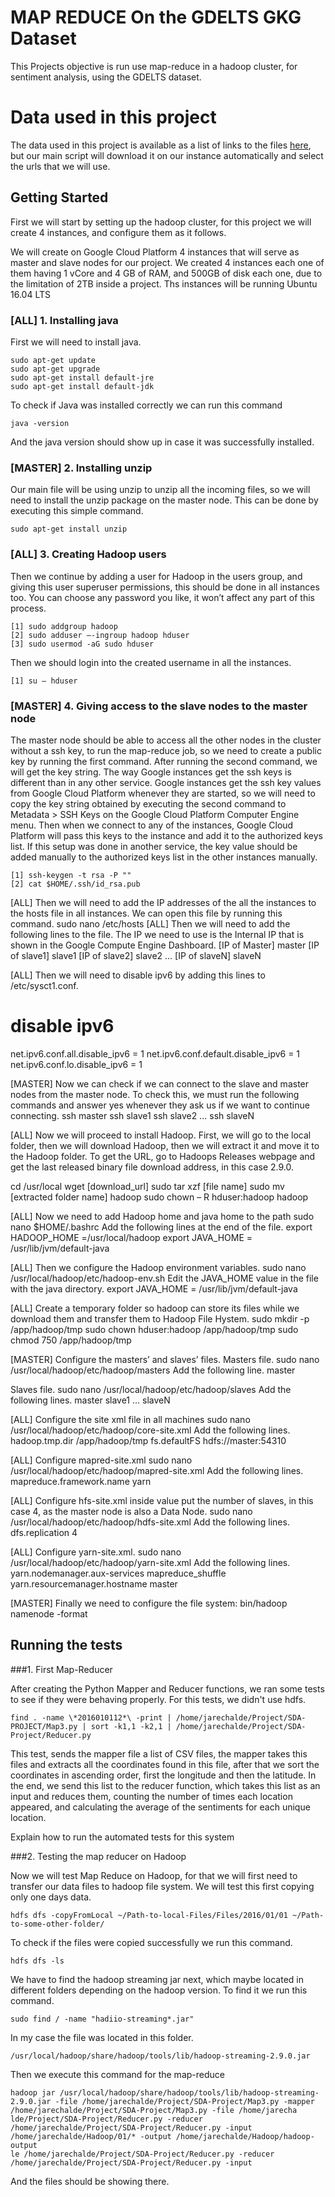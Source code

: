 # MAP REDUCE On the GDELTS GKG Dataset

This Projects objective is run use map-reduce in a hadoop cluster, for sentiment analysis, using the GDELTS dataset.

# Data used in this project
The data used in this project is available as a list of links to the files [here](http://data.gdeltproject.org/gdeltv2/masterfilelist.txt), but our main script will download it on our instance automatically and select the urls that we will use.

## Getting Started

First we will start by setting up the hadoop cluster, for this project we will create 4 instances, and configure them as it follows.

We will create on Google Cloud Platform 4 instances that will serve as master and slave nodes for our project. We created 4 instances each one of them having 1 vCore and 4 GB of RAM, and 500GB of disk each one, due to the limitation of 2TB inside a project. Ths instances will be running Ubuntu 16.04 LTS

### [ALL] 1. Installing java

First we will need to install java.

```
sudo apt-get update
sudo apt-get upgrade
sudo apt-get install default-jre
sudo apt-get install default-jdk
```

To check if Java was installed correctly we can run this command
```
java -version
```
And the java version should show up in case it was successfully installed.

### [MASTER] 2. Installing unzip 

Our main file will be using unzip to unzip all the incoming files, so we will need to install the unzip package on the master node. This can be done by executing this simple command.

```
sudo apt-get install unzip
```

### [ALL] 3. Creating Hadoop users

Then we continue by adding a user for Hadoop in the users group, and giving this user superuser permissions, this should be done in all instances too. You can choose any password you like, it won’t affect any part of this process.

```
[1] sudo addgroup hadoop
[2] sudo adduser –-ingroup hadoop hduser
[3] sudo usermod -aG sudo hduser
```

Then we should login into the created username in all the instances.

```
[1] su – hduser
```

### [MASTER] 4. Giving access to the slave nodes to the master node

The master node should be able to access all the other nodes in the cluster without a ssh key, to run the map-reduce job, so we need to create a public key by running the first command. After running the second command, we will get the key string. The way Google instances get the ssh keys is different than in any other service. Google instances get the ssh key values from Google Cloud Platform whenever they are started, so we will need to copy the key string obtained by executing the second command to Metadata > SSH Keys on the Google Cloud Platform Computer Engine menu. Then when we connect to any of the instances, Google Cloud Platform will pass this keys to the instance and add it to the authorized keys list. If this setup was done in another service, the key value should be added manually to the authorized keys list in the other instances manually.

```
[1] ssh-keygen -t rsa -P ""
[2] cat $HOME/.ssh/id_rsa.pub
```
[ALL] Then we will need to add the IP addresses of the all the instances to the hosts file in all instances. We can open this file by running this command.
sudo nano /etc/hosts
[ALL] Then we will need to add the following lines to the file. The IP we need to use is the Internal IP that is shown in the Google Compute Engine Dashboard.
[IP of Master] master
[IP of slave1] slave1
[IP of slave2] slave2
...
[IP of slaveN] slaveN

[ALL] Then we will need to disable ipv6 by adding this lines to /etc/sysct1.conf. 
# disable ipv6
net.ipv6.conf.all.disable_ipv6 = 1
net.ipv6.conf.default.disable_ipv6 = 1
net.ipv6.conf.lo.disable_ipv6 = 1

[MASTER] Now we can check if we can connect to the slave and master nodes from the master node. To check this, we must run the following commands and answer yes whenever they ask us if we want to continue connecting.
ssh master
ssh slave1
ssh slave2
...
ssh slaveN


[ALL] Now we will proceed to install Hadoop. First, we will go to the local folder, then we will download Hadoop, then we will extract it and move it to the Hadoop folder. To get the URL, go to Hadoops Releases webpage and get the last released binary file download address, in this case 2.9.0.

cd /usr/local
wget [download_url]
sudo tar xzf [file name]
sudo mv [extracted folder name] hadoop
sudo chown – R hduser:hadoop hadoop

[ALL] Now we need to add Hadoop home and java home to the path
sudo nano $HOME/.bashrc
Add the following lines at the end of the file.
export HADOOP_HOME =/usr/local/hadoop
export JAVA_HOME = /usr/lib/jvm/default-java

[ALL] Then we configure the Hadoop environment variables.
sudo nano /usr/local/hadoop/etc/hadoop-env.sh
Edit the JAVA_HOME value in the file with the java directory.
export JAVA_HOME = /usr/lib/jvm/default-java

[ALL] Create a temporary folder so hadoop can store its files while we download them and transfer them to Hadoop File Hystem.
sudo mkdir -p /app/hadoop/tmp
sudo chown hduser:hadoop /app/hadoop/tmp
sudo chmod 750 /app/hadoop/tmp

[MASTER] Configure the masters’ and slaves’ files.
Masters file.
sudo nano /usr/local/hadoop/etc/hadoop/masters
Add the following line.
master

Slaves file.
sudo nano /usr/local/hadoop/etc/hadoop/slaves
Add the following lines.
master
slave1
...
slaveN

[ALL] Configure the site xml file in all machines
sudo nano /usr/local/hadoop/etc/hadoop/core-site.xml
Add the following lines.
<property>
<name>hadoop.tmp.dir</name>
<value>/app/hadoop/tmp</value>
</property>
<property>
<name>fs.defaultFS</name>
<value>hdfs://master:54310</value>
</property>

[ALL] Configure mapred-site.xml
sudo nano /usr/local/hadoop/etc/hadoop/mapred-site.xml
Add the following lines.
<property>
<name>mapreduce.framework.name</name>
<value>yarn</value>
</property>

[ALL] Configure hfs-site.xml inside value put the number of slaves, in this case 4, as the master node is also a Data Node.
sudo nano /usr/local/hadoop/etc/hadoop/hdfs-site.xml
Add the following lines.
<property>
  <name>dfs.replication</name>
  <value>4</value>
</property>

[ALL] Configure yarn-site.xml.
sudo nano /usr/local/hadoop/etc/hadoop/yarn-site.xml
Add the following lines.
<property>
<name>yarn.nodemanager.aux-services</name>
<value>mapreduce_shuffle</value>
</property>
<property>
<name>yarn.resourcemanager.hostname</name>
<value>master</value>
</property>

[MASTER] Finally we need to configure the file system:
bin/hadoop namenode -format


## Running the tests

###1. First Map-Reducer 

After creating the Python Mapper and Reducer functions, we ran some tests to see if they were behaving properly. For this tests, we didn't use hdfs.

```
find . -name \*2016010112*\ -print | /home/jarechalde/Project/SDA-PROJECT/Map3.py | sort -k1,1 -k2,1 | /home/jarechalde/Project/SDA-Project/Reducer.py
```
This test, sends the mapper file a list of CSV files, the mapper takes this files and extracts all the coordinates found in this file, after that we sort the coordinates in ascending order, first the longitude and then the latitude. In the end, we send this list to the reducer function, which takes this list as an input and reduces them, counting the number of times each location appeared, and calculating the average of the sentiments for each unique location.

Explain how to run the automated tests for this system

###2. Testing the map reducer on Hadoop

Now we will test Map Reduce on Hadoop, for that we will first need to transfer our data files to hadoop file system. We will test this first copying only one days data.

```
hdfs dfs -copyFromLocal ~/Path-to-local-Files/Files/2016/01/01 ~/Path-to-some-other-folder/
```

To check if the files were copied successfully we run this command.

```
hdfs dfs -ls
```

We have to find the hadoop streaming jar next, which maybe located in different folders depending on the hadoop version. To find it we run this command.

```
sudo find / -name "hadiio-streaming*.jar"
```

In my case the file was located in this folder.

```
/usr/local/hadoop/share/hadoop/tools/lib/hadoop-streaming-2.9.0.jar
```

Then we execute this command for the map-reduce

```
hadoop jar /usr/local/hadoop/share/hadoop/tools/lib/hadoop-streaming-2.9.0.jar -file /home/jarechalde/Project/SDA-Project/Map3.py -mapper /home/jarechalde/Project/SDA-Project/Map3.py -file /home/jarecha
lde/Project/SDA-Project/Reducer.py -reducer /home/jarechalde/Project/SDA-Project/Reducer.py -input /home/jarechalde/Hadoop/01/* -output /home/jarechalde/Hadoop/hadoop-output
le /home/jarechalde/Project/SDA-Project/Reducer.py -reducer /home/jarechalde/Project/SDA-Project/Reducer.py -input 
```


And the files should be showing there.
